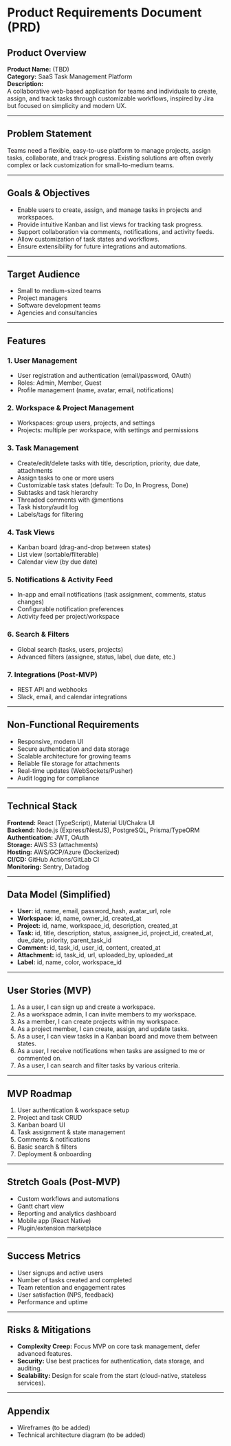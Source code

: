 # Product Requirements Document (PRD)

## Product Overview

**Product Name:** (TBD)  
**Category:** SaaS Task Management Platform  
**Description:**  
A collaborative web-based application for teams and individuals to create, assign, and track tasks through customizable workflows, inspired by Jira but focused on simplicity and modern UX.

---

## Problem Statement

Teams need a flexible, easy-to-use platform to manage projects, assign tasks, collaborate, and track progress. Existing solutions are often overly complex or lack customization for small-to-medium teams.

---

## Goals & Objectives

- Enable users to create, assign, and manage tasks in projects and workspaces.
- Provide intuitive Kanban and list views for tracking task progress.
- Support collaboration via comments, notifications, and activity feeds.
- Allow customization of task states and workflows.
- Ensure extensibility for future integrations and automations.

---

## Target Audience

- Small to medium-sized teams
- Project managers
- Software development teams
- Agencies and consultancies

---

## Features

### 1. User Management

- User registration and authentication (email/password, OAuth)
- Roles: Admin, Member, Guest
- Profile management (name, avatar, email, notifications)

### 2. Workspace & Project Management

- Workspaces: group users, projects, and settings
- Projects: multiple per workspace, with settings and permissions

### 3. Task Management

- Create/edit/delete tasks with title, description, priority, due date, attachments
- Assign tasks to one or more users
- Customizable task states (default: To Do, In Progress, Done)
- Subtasks and task hierarchy
- Threaded comments with @mentions
- Task history/audit log
- Labels/tags for filtering

### 4. Task Views

- Kanban board (drag-and-drop between states)
- List view (sortable/filterable)
- Calendar view (by due date)

### 5. Notifications & Activity Feed

- In-app and email notifications (task assignment, comments, status changes)
- Configurable notification preferences
- Activity feed per project/workspace

### 6. Search & Filters

- Global search (tasks, users, projects)
- Advanced filters (assignee, status, label, due date, etc.)

### 7. Integrations (Post-MVP)

- REST API and webhooks
- Slack, email, and calendar integrations

---

## Non-Functional Requirements

- Responsive, modern UI
- Secure authentication and data storage
- Scalable architecture for growing teams
- Reliable file storage for attachments
- Real-time updates (WebSockets/Pusher)
- Audit logging for compliance

---

## Technical Stack

**Frontend:** React (TypeScript), Material UI/Chakra UI  
**Backend:** Node.js (Express/NestJS), PostgreSQL, Prisma/TypeORM  
**Authentication:** JWT, OAuth  
**Storage:** AWS S3 (attachments)  
**Hosting:** AWS/GCP/Azure (Dockerized)  
**CI/CD:** GitHub Actions/GitLab CI  
**Monitoring:** Sentry, Datadog

---

## Data Model (Simplified)

- **User:** id, name, email, password_hash, avatar_url, role
- **Workspace:** id, name, owner_id, created_at
- **Project:** id, name, workspace_id, description, created_at
- **Task:** id, title, description, status, assignee_id, project_id, created_at, due_date, priority, parent_task_id
- **Comment:** id, task_id, user_id, content, created_at
- **Attachment:** id, task_id, url, uploaded_by, uploaded_at
- **Label:** id, name, color, workspace_id

---

## User Stories (MVP)

1. As a user, I can sign up and create a workspace.
2. As a workspace admin, I can invite members to my workspace.
3. As a member, I can create projects within my workspace.
4. As a project member, I can create, assign, and update tasks.
5. As a user, I can view tasks in a Kanban board and move them between states.
6. As a user, I receive notifications when tasks are assigned to me or commented on.
7. As a user, I can search and filter tasks by various criteria.

---

## MVP Roadmap

1. User authentication & workspace setup
2. Project and task CRUD
3. Kanban board UI
4. Task assignment & state management
5. Comments & notifications
6. Basic search & filters
7. Deployment & onboarding

---

## Stretch Goals (Post-MVP)

- Custom workflows and automations
- Gantt chart view
- Reporting and analytics dashboard
- Mobile app (React Native)
- Plugin/extension marketplace

---

## Success Metrics

- User signups and active users
- Number of tasks created and completed
- Team retention and engagement rates
- User satisfaction (NPS, feedback)
- Performance and uptime

---

## Risks & Mitigations

- **Complexity Creep:** Focus MVP on core task management, defer advanced features.
- **Security:** Use best practices for authentication, data storage, and auditing.
- **Scalability:** Design for scale from the start (cloud-native, stateless services).

---

## Appendix

- Wireframes (to be added)
- Technical architecture diagram (to be added)
